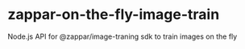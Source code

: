 # zappar-on-the-fly-image-train
Node.js API for @zappar/image-traning sdk to train images on the fly  
